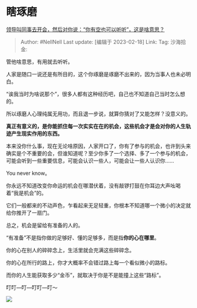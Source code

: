# 瞎琢磨
[领导叫同事去开会，然后对你说：“你有空也可以听听”，这是啥意思？](https://www.zhihu.com/question/583861538/answer/2898550514)

> Author: #NellNell
> Last update: [编辑于 2023-02-18]
> Link:
> Tag:
> 沙海拾金:

管他啥意思，有用就去听听。

人家是随口一说还是有所目的，这个你琢磨是琢磨不出来的，因为当事人也未必明白。

“诶我当时为啥说那个”，很多人都有这种经历吧，自己也不知道自己当时怎么想的。

所以琢磨人心理纯属无用功，而且退一步说，就算你猜对了又能怎样？没意义的。

**真正有意义的，是你能抓住每一次实实在在的机会，这些机会才是会对你的人生轨迹产生现实作用的东西。**

本来没你什么事，现在无论啥原因，人家开口了，你有了参与的机会，也许到头来确实是个不重要的会，但谁知道呢？至少你多了一个选择、多了一个参与的机会，可能会听到一些重要信息，可能会认识一些人，可能会让一些人认识你……

You never know。

你永远不知道改变你命运的机会在哪潜伏着，没有敲锣打鼓在你耳边大声吆喝着“我是机会”的。

它们一般都来的不动声色，乍看起来无足轻重，你根本不知道哪一个微小的决定就给你推开了一扇门。

总之，机会是留给有准备的人的。

“有准备”不是指你做的足够好、懂的足够多，而是指**你的心在哪里**。

你的心在别人的碎碎念上，生活里就会充满这些碎碎念。

你的心在所行的路上，你才大概率不会错过路上每一个看似微小的路标。

而你的人生能获取多少“金币”，就取决于你是不是能撞上这些“路标”。

叮叮—叮—叮叮—叮～

![](https://picx.zhimg.com/50/v2-5aff1fe32253e424218138f92980e277_720w.jpg?source=1940ef5c)
